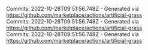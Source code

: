 Commits: 2022-10-28T09:51:56.748Z - Generated via https://github.com/marketplace/actions/artificial-grass
<br>
Commits: 2022-10-28T09:51:56.748Z - Generated via https://github.com/marketplace/actions/artificial-grass
<br>
Commits: 2022-10-28T09:51:56.748Z - Generated via https://github.com/marketplace/actions/artificial-grass
<br>
